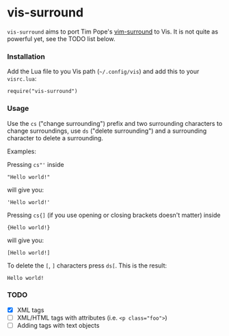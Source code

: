 # vis-surround

`vis-surround` aims to port Tim Pope's [vim-surround](https://github.com/tpope/vim-surround) to Vis. It is not quite as powerful yet, see the TODO list below.

### Installation
Add the Lua file to you Vis path (`~/.config/vis`) and add this to your `visrc.lua`:
```
require("vis-surround")
```

### Usage

Use the `cs` ("change surrounding") prefix and two surrounding characters to change surroundings, use `ds` ("delete surrounding") and a surrounding character to delete a surrounding.

Examples:

Pressing `cs"'` inside
```
"Hello world!"
```
will give you:
```
'Hello world!'
```
Pressing `cs{]` (if you use opening or closing brackets doesn't matter) inside
```
{Hello world!}
```
will give you:
```
[Hello world!]
```
To delete the `[`, `]` characters press `ds[`. This is the result:
```
Hello world!
```

### TODO
- [x] XML tags
- [ ] XML/HTML tags with attributes (i.e. `<p class="foo">`)
- [ ] Adding tags with text objects